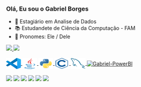 ### Olá, Eu sou o Gabriel Borges
- 💼 Estagiário em Analise de Dados
- 📚 Estudandete de Ciência da Computação - FAM
- 🤵 Pronomes: Ele / Dele
  
<div>
  <a href="https://github.com/Gabriel-Borg">
    <img height="200em" src="https://github-readme-stats.vercel.app/api?username=Gabriel-Borg&theme=github_dark&show_icons=true" />
    <img height="250em" src="https://github-readme-stats.vercel.app/api/top-langs/?username=Gabriel-Borg&langs_count=16&theme=github_dark" />
</div><br>

<div style="display: inline_block">
<img align="center" alt="Gabriel-VSCODE" height="30" width="40" src="https://github.com/devicons/devicon/blob/master/icons/vscode/vscode-original.svg">
<img align="center" alt="Gabriel-JaVA" height="30" width="40" src="https://github.com/devicons/devicon/blob/master/icons/java/java-original.svg">
<img align="center" alt="Gabriel-Python" height="30" width="40" src="https://raw.githubusercontent.com/devicons/devicon/master/icons/python/python-original.svg">
<img align="center" alt="Gabriel-C" height="30" width="40" src="https://github.com/devicons/devicon/blob/master/icons/c/c-line.svg">
<img align="center" alt="Gabriel-MySQL" height="30" width="40" src="https://github.com/devicons/devicon/blob/master/icons/mysql/mysql-plain.svg">
<img align="center" alt="Gabriel-PowerBI" height="30" width="40" src="https://github.com/microsoft/PowerBI-Icons/blob/main/SVG/Power-BI.svg">

<div>
       
<div><br>
  <a href="https://www.instagram.com/___bielbg/" target="_blank"><img src="https://img.shields.io/badge/-Instagram-%23E4405F?style=for-the-badge&logo=instagram&logoColor=white" target="_blank"></a>
 	<a href="https://www.twitch.tv/exontec" target="_blank"><img src="https://img.shields.io/badge/Twitch-9146FF?style=for-the-badge&logo=twitch&logoColor=white" target="_blank"></a>
 <a href="https://discord.gg/WVHu8nsg" target="_blank"><img src="https://img.shields.io/badge/Discord-7289DA?style=for-the-badge&logo=discord&logoColor=white" target="_blank"></a> 
 <a href="https://open.spotify.com/user/31rafdj73q2hj2y2g4cedx3b43ia" target="_blank"><img src="https://img.shields.io/badge/Spotify-1ED760?&style=for-the-badge&logo=spotify&logoColor=white" target="_blank"></a> 
  <a href = "mailto:gabrielboorges1@gmail.com"><img src="https://img.shields.io/badge/-Gmail-%23333?style=for-the-badge&logo=gmail&logoColor=white" target="_blank"></a>
  <a href="https://www.linkedin.com/in/gabrielborgeslisboa/" target="_blank"><img src="https://img.shields.io/badge/-LinkedIn-%230077B5?style=for-the-badge&logo=linkedin&logoColor=white" target="_blank"></a> 
</div>
  
<!--![snake gif](https://github.com/Gabriel-Borg/Gabriel-Borg/blob/output/github-contribution-grid-snake.svg)

